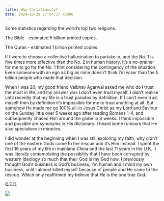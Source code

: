 ```yaml
---
title: Why Christianity?
date: 2024-10-29 17:04:37 +0000
---
```


Some statistics regarding the world’s top two religions.

The Bible - estimated 5 billion printed copies.

The Quran - estimated 1 billion printed copies.

If I were to choose a collective hallucination to partake in, and the No. 1 is five times more effective than the No. 2 in human history, it’s a no-brainer for me to go for the No. 1 first considering the contingency of the situation. Even someone with an ego as big as mine doesn’t think I’m wiser than the 5 billion people who made that decision.

When I was 20, my good friend Vaibhav Agarwal asked me who do I trust the most in life, and my answer was I don’t even trust myself. I didn’t realise until recently that my life is a trust paradox by definition. If I can’t even trust myself then by definition it’s impossible for me to trust anything at all. But somehow He made me go 100% all-in Jesus Christ as my Lord and Saviour on the Sunday little over 5 weeks ago after reading Romans 1-4, and subsequently chased Him around the globe in 3 weeks. I think impossible and possible are synonyms in His dictionary. I heard some rumours that He also specialises in miracles.

I did wonder at the beginning when I was still exploring my faith, why didn’t one of the eastern Gods come to the rescue and it’s Him instead. I spent the first 16 years of my life in mainland China and the last 11 years in the U.K.. I was literally contemplating the possibility that I have been corrupted by western ideology so much that their God is my God now. I previously thought God’s business is God’s business, I’m human and I mind my own business, until I almost killed myself because of people and He came to the rescue. Which only reaffirmed my believe that He is the one true God.

Q.E.D.

![](/e3b8035e7cd909ca810d3888f4d0e799.jpeg)